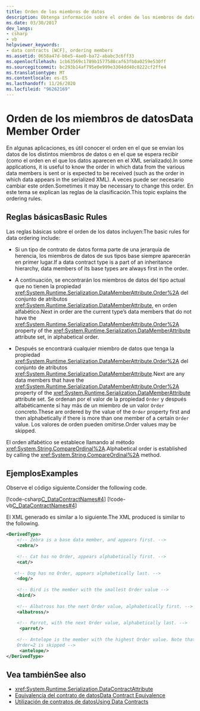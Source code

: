 ```yaml
---
title: Orden de los miembros de datos
description: Obtenga información sobre el orden de los miembros de datos en WCF. Es posible que las aplicaciones necesiten conocer o cambiar el orden en el que los miembros de datos se envían o se esperan.
ms.date: 03/30/2017
dev_langs:
- csharp
- vb
helpviewer_keywords:
- data contracts [WCF], ordering members
ms.assetid: 0658a47d-b6e5-4ae0-ba72-ababc3c6ff33
ms.openlocfilehash: 1cb63569c1789b1577588caf63fb0a0259e530ff
ms.sourcegitcommit: bc293b14af795e0e999e3304dd40c0222cf2ffe4
ms.translationtype: MT
ms.contentlocale: es-ES
ms.lasthandoff: 11/26/2020
ms.locfileid: "96262169"
---
```

# <a name="data-member-order"></a><span data-ttu-id="f685f-104">Orden de los miembros de datos</span><span class="sxs-lookup"><span data-stu-id="f685f-104">Data Member Order</span></span>

<span data-ttu-id="f685f-105">En algunas aplicaciones, es útil conocer el orden en el que se envían los datos de los distintos miembros de datos o en el que se espera recibir (como el orden en el que los datos aparecen en el XML serializado).</span><span class="sxs-lookup"><span data-stu-id="f685f-105">In some applications, it is useful to know the order in which data from the various data members is sent or is expected to be received (such as the order in which data appears in the serialized XML).</span></span> <span data-ttu-id="f685f-106">A veces puede ser necesario cambiar este orden.</span><span class="sxs-lookup"><span data-stu-id="f685f-106">Sometimes it may be necessary to change this order.</span></span> <span data-ttu-id="f685f-107">En este tema se explican las reglas de la clasificación.</span><span class="sxs-lookup"><span data-stu-id="f685f-107">This topic explains the ordering rules.</span></span>  
  
## <a name="basic-rules"></a><span data-ttu-id="f685f-108">Reglas básicas</span><span class="sxs-lookup"><span data-stu-id="f685f-108">Basic Rules</span></span>  

 <span data-ttu-id="f685f-109">Las reglas básicas sobre el orden de los datos incluyen:</span><span class="sxs-lookup"><span data-stu-id="f685f-109">The basic rules for data ordering include:</span></span>  
  
- <span data-ttu-id="f685f-110">Si un tipo de contrato de datos forma parte de una jerarquía de herencia, los miembros de datos de sus tipos base siempre aparecerán en primer lugar.</span><span class="sxs-lookup"><span data-stu-id="f685f-110">If a data contract type is a part of an inheritance hierarchy, data members of its base types are always first in the order.</span></span>  
  
- <span data-ttu-id="f685f-111">A continuación, se encontrarán los miembros de datos del tipo actual que no tienen la propiedad <xref:System.Runtime.Serialization.DataMemberAttribute.Order%2A> del conjunto de atributos <xref:System.Runtime.Serialization.DataMemberAttribute>, en orden alfabético.</span><span class="sxs-lookup"><span data-stu-id="f685f-111">Next in order are the current type’s data members that do not have the <xref:System.Runtime.Serialization.DataMemberAttribute.Order%2A> property of the <xref:System.Runtime.Serialization.DataMemberAttribute> attribute set, in alphabetical order.</span></span>  
  
- <span data-ttu-id="f685f-112">Después se encontrará cualquier miembro de datos que tenga la propiedad <xref:System.Runtime.Serialization.DataMemberAttribute.Order%2A> del conjunto de atributos <xref:System.Runtime.Serialization.DataMemberAttribute>.</span><span class="sxs-lookup"><span data-stu-id="f685f-112">Next are any data members that have the <xref:System.Runtime.Serialization.DataMemberAttribute.Order%2A> property of the <xref:System.Runtime.Serialization.DataMemberAttribute> attribute set.</span></span> <span data-ttu-id="f685f-113">Se ordenan por el valor de la propiedad `Order` y después alfabéticamente si hay más de un miembro de un valor `Order` concreto.</span><span class="sxs-lookup"><span data-stu-id="f685f-113">These are ordered by the value of the `Order` property first and then alphabetically if there is more than one member of a certain `Order` value.</span></span> <span data-ttu-id="f685f-114">Los valores de orden pueden omitirse.</span><span class="sxs-lookup"><span data-stu-id="f685f-114">Order values may be skipped.</span></span>  
  
 <span data-ttu-id="f685f-115">El orden alfabético se establece llamando al método <xref:System.String.CompareOrdinal%2A>.</span><span class="sxs-lookup"><span data-stu-id="f685f-115">Alphabetical order is established by calling the <xref:System.String.CompareOrdinal%2A> method.</span></span>  
  
## <a name="examples"></a><span data-ttu-id="f685f-116">Ejemplos</span><span class="sxs-lookup"><span data-stu-id="f685f-116">Examples</span></span>  

 <span data-ttu-id="f685f-117">Observe el código siguiente.</span><span class="sxs-lookup"><span data-stu-id="f685f-117">Consider the following code.</span></span>  
  
 [!code-csharp[C_DataContractNames#4](../../../../samples/snippets/csharp/VS_Snippets_CFX/c_datacontractnames/cs/source.cs#4)]
 [!code-vb[C_DataContractNames#4](../../../../samples/snippets/visualbasic/VS_Snippets_CFX/c_datacontractnames/vb/source.vb#4)]  
  
 <span data-ttu-id="f685f-118">El XML generado es similar a lo siguiente.</span><span class="sxs-lookup"><span data-stu-id="f685f-118">The XML produced is similar to the following.</span></span>  
  
```xml  
<DerivedType>  
    <!-- Zebra is a base data member, and appears first. -->  
    <zebra/>
  
    <!-- Cat has no Order, appears alphabetically first. -->  
    <cat/>  
  
   <!-- Dog has no Order, appears alphabetically last. -->  
    <dog/>
  
    <!-- Bird is the member with the smallest Order value -->  
    <bird/>  
  
    <!-- Albatross has the next Order value, alphabetically first. -->  
    <albatross/>  
  
    <!-- Parrot, with the next Order value, alphabetically last. -->  
     <parrot/>  
  
    <!-- Antelope is the member with the highest Order value. Note that   
    Order=2 is skipped -->  
     <antelope/>
</DerivedType>  
```  
  
## <a name="see-also"></a><span data-ttu-id="f685f-119">Vea también</span><span class="sxs-lookup"><span data-stu-id="f685f-119">See also</span></span>

- <xref:System.Runtime.Serialization.DataContractAttribute>
- [<span data-ttu-id="f685f-120">Equivalencia del contrato de datos</span><span class="sxs-lookup"><span data-stu-id="f685f-120">Data Contract Equivalence</span></span>](data-contract-equivalence.md)
- [<span data-ttu-id="f685f-121">Utilización de contratos de datos</span><span class="sxs-lookup"><span data-stu-id="f685f-121">Using Data Contracts</span></span>](using-data-contracts.md)
